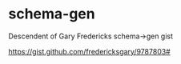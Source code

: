 # schema-gen

Descendent of Gary Fredericks schema->gen gist

https://gist.github.com/fredericksgary/9787803#
